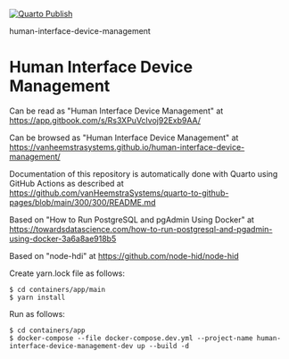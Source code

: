 [![Quarto Publish](https://github.com/vanHeemstraSystems/human-interface-device-management/actions/workflows/publish.yml/badge.svg)](https://github.com/vanHeemstraSystems/human-interface-device-management/actions/workflows/publish.yml)

human-interface-device-management
# Human Interface Device Management

Can be read as "Human Interface Device Management" at https://app.gitbook.com/s/Rs3XPuVclvoj92Exb9AA/

Can be browsed as "Human Interface Device Management" at https://vanheemstrasystems.github.io/human-interface-device-management/

Documentation of this repository is automatically done with Quarto using GitHub Actions as described at https://github.com/vanHeemstraSystems/quarto-to-github-pages/blob/main/300/300/README.md

Based on "How to Run PostgreSQL and pgAdmin Using Docker" at https://towardsdatascience.com/how-to-run-postgresql-and-pgadmin-using-docker-3a6a8ae918b5

Based on "node-hdi" at https://github.com/node-hid/node-hid

Create yarn.lock file as follows:

```
$ cd containers/app/main
$ yarn install
```

Run as follows:

```
$ cd containers/app
$ docker-compose --file docker-compose.dev.yml --project-name human-interface-device-management-dev up --build -d
```
